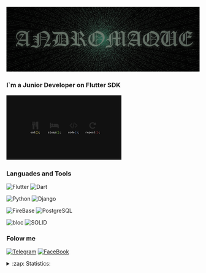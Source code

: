 [![Header](https://github.com/ANDROMAQUE10/ANDROMAQUE10/blob/main/assets/ANDROMAQUE-github.png)](https://github.com/ANDROMAQUE10)

### I`m a Junior Developer on Flutter SDK

![About me](https://github.com/ANDROMAQUE10/ANDROMAQUE10/blob/main/assets/images.png)

### Languades and Tools

![Flutter](https://img.shields.io/badge/-Flutter-010101?style=for-the-badge&logo=flutter&logoColor=47c5fb) ![Dart](https://img.shields.io/badge/-Dart-010101?style=for-the-badge&logo=dart&logoColor=097CDB) 

![Python](https://img.shields.io/badge/-Python-010101?style=for-the-badge&logo=Python&logoColor=) ![Django](https://img.shields.io/badge/-Django-010101?style=for-the-badge&logo=Django&logoColor=) 

![FireBase](https://img.shields.io/badge/-FireBase-010101?style=for-the-badge&logo=firebase&logoColor=) ![PostgreSQL](https://img.shields.io/badge/-PostgreSQL-010101?style=for-the-badge&logo=PostgreSQL&logoColor=)

![bloc](https://img.shields.io/badge/-bloc-010101?style=for-the-badge&logo=bloc&logoColor=) ![SOLID](https://img.shields.io/badge/-SOLID-010101?style=for-the-badge&logo=SOLID&logoColor=)

### Folow me

[![Telegram](https://img.shields.io/badge/-Telegram-010101?style=for-the-badge&logo=Telegram&logoColor=27A0D9)](https://t.me/ANDROMAQUE) [![FaceBook](https://img.shields.io/badge/-FaceBook-010101?style=for-the-badge&logo=FaceBook&logoColor=1195f5)](https://www.facebook.com/nikita.gribkov.14)


<details>
    <summary>:zap: Statistics:</summary>
    <img align="left" alt="Anurag's GitHub stats" src= "https://github-readme-stats.vercel.app/api?username=ANDROMAQUE10&show_icons=true&theme=dark"/>
        <br />
        <img align="left" alt="Anurag's GitHub stats" src= "https://github-readme-stats.vercel.app/api/top-langs/?username=ANDROMAQUE10&layout=compact&show_icons=true&theme=dark"/>
</details>